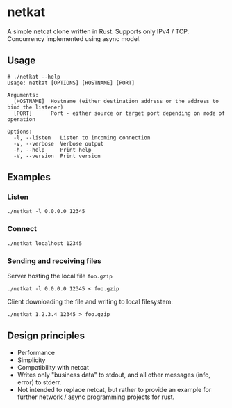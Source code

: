 # netkat
A simple netcat clone written in Rust. Supports only IPv4 / TCP. Concurrency implemented using async model.

## Usage

```
# ./netkat --help
Usage: netkat [OPTIONS] [HOSTNAME] [PORT]

Arguments:
  [HOSTNAME]  Hostname (either destination address or the address to bind the listener)
  [PORT]      Port - either source or target port depending on mode of operation

Options:
  -l, --listen   Listen to incoming connection
  -v, --verbose  Verbose output
  -h, --help     Print help
  -V, --version  Print version
```

## Examples

### Listen

```
./netkat -l 0.0.0.0 12345
```

### Connect

```
./netkat localhost 12345
```

### Sending and receiving files

Server hosting the local file `foo.gzip`

```
./netkat -l 0.0.0.0 12345 < foo.gzip
```

Client downloading the file and writing to local filesystem:

```
./netkat 1.2.3.4 12345 > foo.gzip
```

## Design principles

* Performance
* Simplicity
* Compatibility with netcat
* Writes only "business data" to stdout, and all other messages (info, error) to stderr.
* Not intended to replace netcat, but rather to provide an example for further network / async programming projects for rust.
